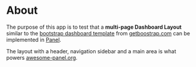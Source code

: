 # About

The purpose of this app is to test that a **multi-page Dashboard Layout** similar to the [bootstrap dashboard template](https://getbootstrap.com/docs/4.3/examples/dashboard/) from [getboostrap.com](https://getbootstrap.com/) can be implemented in [Panel](https://panel.pyviz.org/).

The layout with a header, navigation sidebar and a main area is what powers [awesome-panel.org](https://awesome-panel.org).
